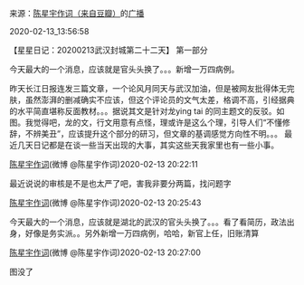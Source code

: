 来源：[陈星宇作词（来自豆瓣）](https://www.douban.com/people/chenxingyu2009/)的[广播](https://www.douban.com/people/chenxingyu2009/status/2808254125/)


2020-02-13_13:56:58


【星星日记：20200213武汉封城第二十二天】
第一部分

今天最大的一个消息，应该就是官头头换了。。。新增一万四病例。

昨天长江日报连发三篇文章，一个论风月同天与武汉加油，但是被网友批得体无完肤，虽然澎湃的删减确实不应该，但这个评论员的文气太差，格调不高，引经据典的水平简直堪称反面教材。。。据说其文是针对龙ying  tai 的同主题文的反驳。如图。我觉得吧，龙的文，行文用意有点怪，理或许是这么个理，引导人们“不懂修辞，不辨美丑”，应该提升这个部分的研习，但文章的基调感觉方向性不明。。。
最近几天日记都是在谈一些当天出现的大事，其实这些天我家里也有一些小事。



[陈星宇作词](https://www.douban.com/people/4552908)(微博 @陈星宇作词)2020-02-13 20:22:11

最近说说的审核是不是也太严了吧，害我非要分两篇，找问题字



[陈星宇作词](https://www.douban.com/people/4552908)(微博 @陈星宇作词)2020-02-13 20:25:43

今天最大的一个消息，应该就是湖北的武汉的官头头换了。。。看了看简历，政法出身，好像是务实派。。另外新增一万四病例，哈哈，新官上任，旧账清算



[陈星宇作词](https://www.douban.com/people/4552908)(微博 @陈星宇作词)2020-02-13 20:27:00

图没了